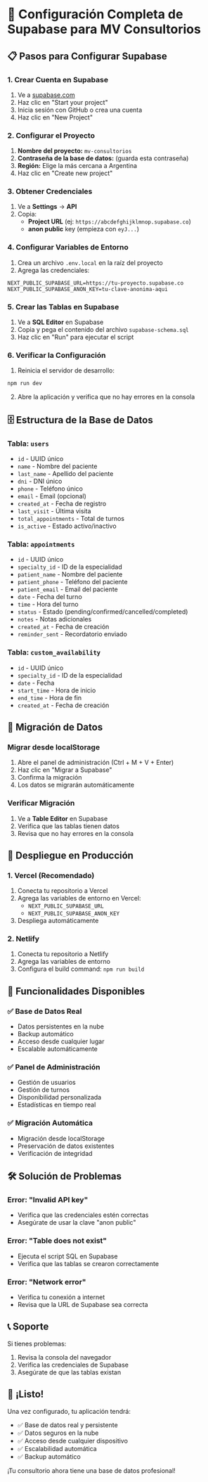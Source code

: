 # 🚀 Configuración Completa de Supabase para MV Consultorios

## 📋 Pasos para Configurar Supabase

### 1. Crear Cuenta en Supabase

1. Ve a [supabase.com](https://supabase.com)
2. Haz clic en "Start your project"
3. Inicia sesión con GitHub o crea una cuenta
4. Haz clic en "New Project"

### 2. Configurar el Proyecto

1. **Nombre del proyecto:** `mv-consultorios`
2. **Contraseña de la base de datos:** (guarda esta contraseña)
3. **Región:** Elige la más cercana a Argentina
4. Haz clic en "Create new project"

### 3. Obtener Credenciales

1. Ve a **Settings** → **API**
2. Copia:
   - **Project URL** (ej: `https://abcdefghijklmnop.supabase.co`)
   - **anon public** key (empieza con `eyJ...`)

### 4. Configurar Variables de Entorno

1. Crea un archivo `.env.local` en la raíz del proyecto
2. Agrega las credenciales:

```env
NEXT_PUBLIC_SUPABASE_URL=https://tu-proyecto.supabase.co
NEXT_PUBLIC_SUPABASE_ANON_KEY=tu-clave-anonima-aqui
```

### 5. Crear las Tablas en Supabase

1. Ve a **SQL Editor** en Supabase
2. Copia y pega el contenido del archivo `supabase-schema.sql`
3. Haz clic en "Run" para ejecutar el script

### 6. Verificar la Configuración

1. Reinicia el servidor de desarrollo:
```bash
npm run dev
```

2. Abre la aplicación y verifica que no hay errores en la consola

## 🗄️ Estructura de la Base de Datos

### Tabla: `users`
- `id` - UUID único
- `name` - Nombre del paciente
- `last_name` - Apellido del paciente
- `dni` - DNI único
- `phone` - Teléfono único
- `email` - Email (opcional)
- `created_at` - Fecha de registro
- `last_visit` - Última visita
- `total_appointments` - Total de turnos
- `is_active` - Estado activo/inactivo

### Tabla: `appointments`
- `id` - UUID único
- `specialty_id` - ID de la especialidad
- `patient_name` - Nombre del paciente
- `patient_phone` - Teléfono del paciente
- `patient_email` - Email del paciente
- `date` - Fecha del turno
- `time` - Hora del turno
- `status` - Estado (pending/confirmed/cancelled/completed)
- `notes` - Notas adicionales
- `created_at` - Fecha de creación
- `reminder_sent` - Recordatorio enviado

### Tabla: `custom_availability`
- `id` - UUID único
- `specialty_id` - ID de la especialidad
- `date` - Fecha
- `start_time` - Hora de inicio
- `end_time` - Hora de fin
- `created_at` - Fecha de creación

## 🔄 Migración de Datos

### Migrar desde localStorage

1. Abre el panel de administración (Ctrl + M + V + Enter)
2. Haz clic en "Migrar a Supabase"
3. Confirma la migración
4. Los datos se migrarán automáticamente

### Verificar Migración

1. Ve a **Table Editor** en Supabase
2. Verifica que las tablas tienen datos
3. Revisa que no hay errores en la consola

## 🚀 Despliegue en Producción

### 1. Vercel (Recomendado)

1. Conecta tu repositorio a Vercel
2. Agrega las variables de entorno en Vercel:
   - `NEXT_PUBLIC_SUPABASE_URL`
   - `NEXT_PUBLIC_SUPABASE_ANON_KEY`
3. Despliega automáticamente

### 2. Netlify

1. Conecta tu repositorio a Netlify
2. Agrega las variables de entorno
3. Configura el build command: `npm run build`

## 🔧 Funcionalidades Disponibles

### ✅ Base de Datos Real
- Datos persistentes en la nube
- Backup automático
- Acceso desde cualquier lugar
- Escalable automáticamente

### ✅ Panel de Administración
- Gestión de usuarios
- Gestión de turnos
- Disponibilidad personalizada
- Estadísticas en tiempo real

### ✅ Migración Automática
- Migración desde localStorage
- Preservación de datos existentes
- Verificación de integridad

## 🛠️ Solución de Problemas

### Error: "Invalid API key"
- Verifica que las credenciales estén correctas
- Asegúrate de usar la clave "anon public"

### Error: "Table does not exist"
- Ejecuta el script SQL en Supabase
- Verifica que las tablas se crearon correctamente

### Error: "Network error"
- Verifica tu conexión a internet
- Revisa que la URL de Supabase sea correcta

## 📞 Soporte

Si tienes problemas:
1. Revisa la consola del navegador
2. Verifica las credenciales de Supabase
3. Asegúrate de que las tablas existan

## 🎉 ¡Listo!

Una vez configurado, tu aplicación tendrá:
- ✅ Base de datos real y persistente
- ✅ Datos seguros en la nube
- ✅ Acceso desde cualquier dispositivo
- ✅ Escalabilidad automática
- ✅ Backup automático

¡Tu consultorio ahora tiene una base de datos profesional!
